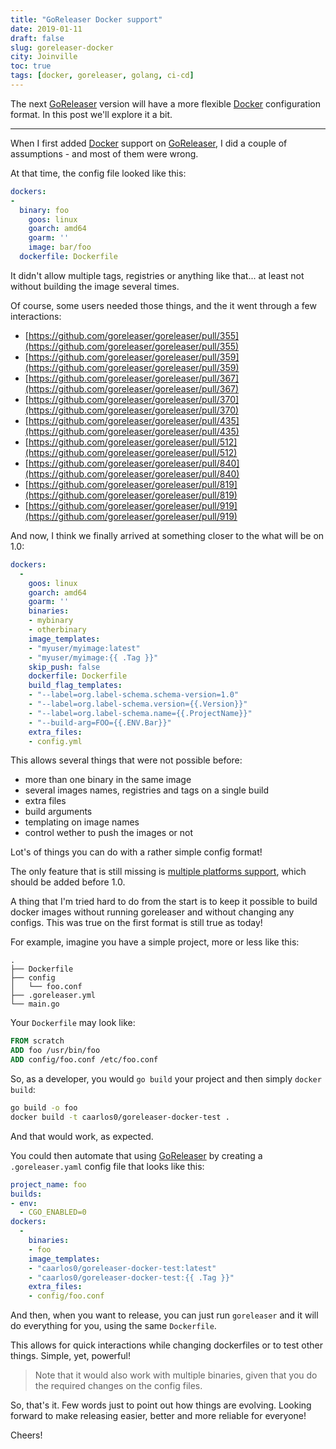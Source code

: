 ```yaml
---
title: "GoReleaser Docker support"
date: 2019-01-11
draft: false
slug: goreleaser-docker
city: Joinville
toc: true
tags: [docker, goreleaser, golang, ci-cd]
---
```


The next [GoReleaser](https://goreleaser.com/) version will have a more flexible [Docker](https://docker.io/) configuration
format. In this post we'll explore it a bit.

---

When I first added [Docker](https://docker.io/) support on [GoReleaser](https://goreleaser.com/), I did a couple of
assumptions - and most of them were wrong.

At that time, the config file looked like this:

```yaml
dockers:
-
  binary: foo
	goos: linux
	goarch: amd64
	goarm: ''
	image: bar/foo
  dockerfile: Dockerfile
```

It didn't allow multiple tags, registries or anything like that... at least
not without building the image several times.

Of course, some users needed those things, and the it went through a few
interactions:

- [https://github.com/goreleaser/goreleaser/pull/355](https://github.com/goreleaser/goreleaser/pull/355)
- [https://github.com/goreleaser/goreleaser/pull/359](https://github.com/goreleaser/goreleaser/pull/359)
- [https://github.com/goreleaser/goreleaser/pull/367](https://github.com/goreleaser/goreleaser/pull/367)
- [https://github.com/goreleaser/goreleaser/pull/370](https://github.com/goreleaser/goreleaser/pull/370)
- [https://github.com/goreleaser/goreleaser/pull/435](https://github.com/goreleaser/goreleaser/pull/435)
- [https://github.com/goreleaser/goreleaser/pull/512](https://github.com/goreleaser/goreleaser/pull/512)
- [https://github.com/goreleaser/goreleaser/pull/840](https://github.com/goreleaser/goreleaser/pull/840)
- [https://github.com/goreleaser/goreleaser/pull/819](https://github.com/goreleaser/goreleaser/pull/819)
- [https://github.com/goreleaser/goreleaser/pull/919](https://github.com/goreleaser/goreleaser/pull/919)

And now, I think we finally arrived at something closer to the what will be on
1.0:

```yaml
dockers:
  -
    goos: linux
    goarch: amd64
    goarm: ''
    binaries:
    - mybinary
    - otherbinary
    image_templates:
    - "myuser/myimage:latest"
    - "myuser/myimage:{{ .Tag }}"
    skip_push: false
    dockerfile: Dockerfile
    build_flag_templates:
    - "--label=org.label-schema.schema-version=1.0"
    - "--label=org.label-schema.version={{.Version}}"
    - "--label=org.label-schema.name={{.ProjectName}}"
    - "--build-arg=FOO={{.ENV.Bar}}"
    extra_files:
    - config.yml
```

This allows several things that were not possible before:

- more than one binary in the same image
- several images names, registries and tags on a single build
- extra files
- build arguments
- templating on image names
- control wether to push the images or not

Lot's of things you can do with a rather simple config format!

The only feature that is still missing is
[multiple platforms support](https://github.com/goreleaser/goreleaser/issues/530),
which should be added before 1.0.

A thing that I'm tried hard to do from the start is to keep it possible to
build docker images without running goreleaser and without changing any
configs. This was true on the first format is still true as today!

For example, imagine you have a simple project, more or less like this:

```
.
├── Dockerfile
├── config
│   └── foo.conf
├── .goreleaser.yml
└── main.go
```

Your `Dockerfile` may look like:

```dockerfile
FROM scratch
ADD foo /usr/bin/foo
ADD config/foo.conf /etc/foo.conf
```

So, as a developer, you would `go build` your project and then
simply `docker build`:

```sh
go build -o foo
docker build -t caarlos0/goreleaser-docker-test .
```

And that would work, as expected.

You could then automate that using [GoReleaser](https://goreleaser.com/) by creating a
`.goreleaser.yaml` config file that looks like this:

```yaml
project_name: foo
builds:
- env:
  - CGO_ENABLED=0
dockers:
  -
    binaries:
    - foo
    image_templates:
    - "caarlos0/goreleaser-docker-test:latest"
    - "caarlos0/goreleaser-docker-test:{{ .Tag }}"
    extra_files:
    - config/foo.conf
```

And then, when you want to release, you can just run `goreleaser` and it will
do everything for you, using the same `Dockerfile`.

This allows for quick interactions while changing dockerfiles or to test
other things. Simple, yet, powerful!

> Note that it would also work with multiple binaries, given that you do the
> required changes on the config files.

So, that's it. Few words just to point out how things are evolving.
Looking forward to make releasing easier, better and more reliable for everyone!

Cheers!
